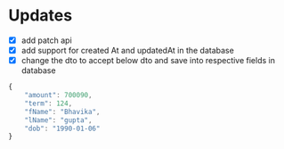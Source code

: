 # Updates

- [x] add patch api
- [x] add support for created At and updatedAt in the database
- [x] change the dto to accept below dto and save into respective fields in database

```javascript
{
    "amount": 700090,
    "term": 124,
    "fName": "Bhavika",
    "lName": "gupta",
    "dob": "1990-01-06"
}
```
